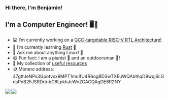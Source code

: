 ### Hi there, I'm Benjamin!

<!--
**benjamin051000/benjamin051000** is a ✨ _special_ ✨ repository because its `README.md` (this file) appears on your GitHub profile.
-->
## I'm a Computer Engineer! 🖥️🐊
- 💻 I’m currently working on a [GCC-targetable RISC-V RTL Architecture!](https://github.com/benjamin051000/riscv-business)
- 🌱 I’m currently learning [Rust](https://www.rust-lang.org/) 🦀
- 💬 Ask me about anything Linux! 🐧
- 😄 Fun fact: I am a pianist 🎹 and an outdoorsman 🌄!
- 📑 My collection of [useful resources](https://github.com/benjamin051000/resources/wiki)
- 🪙 Monero address: 47gttJeNPs3Gpotvxx9MPT1mrJfU4R6ogBD3wTXEuWQAbthqD9wqj6LGdsPnB2FJSRDrtnbC8LpkhJcWoZGACQAgDE8R2NY

<!-- - 👯 I’m looking to collaborate with fellow Gators and software developers! -->
<!-- - 🤔 I’m looking for help with ... -->

<!-- 
[![Benjamin's github stats](https://github-readme-stats.vercel.app/api?username=benjamin051000&count_private=true&show_icons=true)](https://github.com/anuraghazra/github-readme-stats)
[![Top Languages](https://github-readme-stats.vercel.app/api/top-langs/?username=benjamin051000&hide=html,v,javascript&layout=compact)](https://github.com/anuraghazra/github-readme-stats)
-->

<a href="https://github.com/anuraghazra/github-readme-stats">
  <img align="left" src="https://github-readme-stats.vercel.app/api?username=benjamin051000&count_private=true&show_icons=true" />
</a>
<a href="https://github.com/anuraghazra/github-readme-stats">
  <img align="left" src="https://github-readme-stats.vercel.app/api/top-langs/?username=benjamin051000" />
</a>
